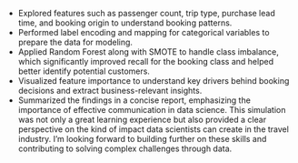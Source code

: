 - Explored features such as passenger count, trip type, purchase lead time, and booking origin to understand booking patterns.
- Performed label encoding and mapping for categorical variables to prepare the data for modeling.
- Applied Random Forest along with SMOTE to handle class imbalance, which significantly improved recall for the booking class and helped better identify potential customers.
- Visualized feature importance to understand key drivers behind booking decisions and extract business-relevant insights.
- Summarized the findings in a concise report, emphasizing the importance of effective communication in data science.
  This simulation was not only a great learning experience but also provided a clear perspective on the kind of impact data scientists can create in the travel industry.
  I’m looking forward to building further on these skills and contributing to solving complex challenges through data.
